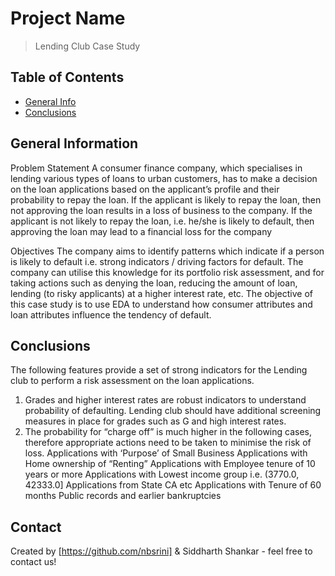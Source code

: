 # Project Name 
> Lending Club Case Study


## Table of Contents
* [General Info](#general-information)
* [Conclusions](#conclusions)

<!-- You can include any other section that is pertinent to your problem -->

## General Information
Problem Statement
A consumer finance company, which specialises in lending various types of loans to urban customers, has to make a decision on the loan applications based on the applicant’s profile and their probability to repay the loan. 
 If the applicant is likely to repay the loan, then not approving the loan results in a loss of business to the company.
 If the applicant is not likely to repay the loan, i.e. he/she is likely to default, then approving the loan may lead to a financial loss for the company

Objectives
The company aims to identify patterns which indicate if a person is likely to default i.e. strong indicators / driving factors for default. The company can utilise this knowledge for its portfolio risk assessment, and for taking actions such as denying the loan, reducing the amount of loan, lending (to risky applicants) at a higher interest rate, etc. 
The objective of this case study is to use EDA to understand how consumer attributes and loan attributes influence the tendency of default.


<!-- You don't have to answer all the questions - just the ones relevant to your project. -->

## Conclusions
The following features provide a set of strong indicators for the Lending club to perform a risk assessment on the loan applications.
1) Grades and higher interest rates are robust indicators to understand probability of defaulting. Lending club should have additional screening measures in place for grades such as G and high interest rates.
2) The probability for “charge off” is much higher in the following cases, therefore appropriate actions need to be taken to minimise the risk of loss. 
Applications with ‘Purpose’ of Small Business
Applications with Home ownership of “Renting”
Applications with Employee tenure of 10 years or more
Applications with Lowest income group i.e. (3770.0, 42333.0] 
Applications from State CA etc
Applications with Tenure of 60 months
Public records and earlier bankruptcies


<!-- You don't have to answer all the questions - just the ones relevant to your project. -->


## Contact
Created by [https://github.com/nbsrini] & Siddharth Shankar - feel free to contact us!


<!-- Optional -->
<!-- ## License -->
<!-- This project is open source and available under the [... License](). -->

<!-- You don't have to include all sections - just the one's relevant to your project -->